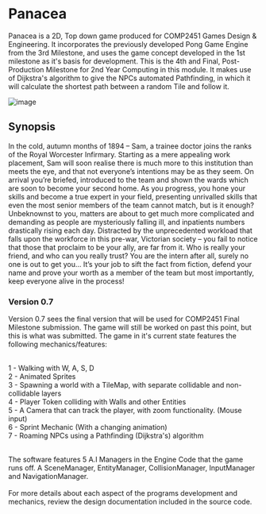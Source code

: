 # Panacea
Panacea is a 2D, Top down game produced for COMP2451 Games Design &amp; Engineering. It incorporates the previously developed Pong Game Engine from the 3rd Milestone, and uses the game concept developed in the 1st milestone as it's basis for development. This is the 4th and Final, Post-Production Milestone for 2nd Year Computing in this module. It makes use of Dijkstra's algorithm to give the NPCs automated Pathfinding, in which it will calculate the shortest path between a random Tile and follow it.

![image](https://user-images.githubusercontent.com/47984645/115913767-efb36e80-a468-11eb-9d06-a04d36bec90e.png)

<h2>Synopsis</h2>
In the cold, autumn months of 1894 – Sam, a trainee doctor joins the ranks of the Royal Worcester Infirmary. Starting as a mere appealing work placement, Sam will soon realise there is much more to this institution than meets the eye, and that not everyone’s intentions may be as they seem. On arrival you’re briefed, introduced to the team and shown the wards which are soon to become your second home. As you progress, you hone your skills and become a true expert in your field, presenting unrivalled skills that even the most senior members of the team cannot match, but is it enough? Unbeknownst to you, matters are about to get much more complicated and demanding as people are mysteriously falling ill, and inpatients numbers drastically rising each day. Distracted by the unprecedented workload that falls upon the workforce in this pre-war, Victorian society – you fail to notice that those that proclaim to be your ally, are far from it. Who is really your friend, and who can you really trust? You are the intern after all, surely no one is out to get you… It’s your job to sift the fact from fiction, defend your name and prove your worth as a member of the team but most importantly, keep everyone alive in the process!

<h3>Version 0.7</h3>
Version 0.7 sees the final version that will be used for COMP2451 Final Milestone submission. The game will still be worked on past this point, but this is what was submitted. The game in it's current state features the following mechanics/features:

<br>1 -	Walking with W, A, S, D
<br>2	- Animated Sprites
<br>3	- Spawning a world with a TileMap, with separate collidable and non-collidable layers
<br>4 -	Player Token colliding with Walls and other Entities
<br>5 -	A Camera that can track the player, with zoom functionality. (Mouse input)
<br>6 -	Sprint Mechanic (With a changing animation)
<br>7 -	Roaming NPCs using a Pathfinding (Dijkstra's) algorithm

<br>The software features 5 A.I Managers in the Engine Code that the game runs off. A SceneManager, EntityManager, CollisionManager, InputManager and NavigationManager.
<br>
<br>For more details about each aspect of the programs development and mechanics, review the design documentation included in the source code.
